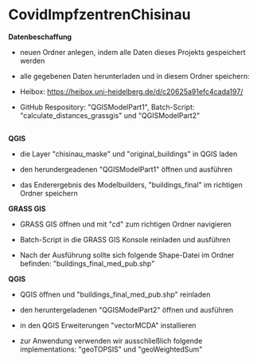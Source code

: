 # CovidImpfzentrenChisinau


**Datenbeschaffung**

- neuen Ordner anlegen, indem alle Daten dieses Projekts gespeichert werden

- alle gegebenen Daten herunterladen und in diesem Ordner speichern:
- Heibox: https://heibox.uni-heidelberg.de/d/c20625a91efc4cada197/
- GitHub Respository: "QGISModelPart1", Batch-Script: "calculate_distances_grassgis" und "QGISModelPart2"
##

**QGIS**

- die Layer "chisinau_maske" und "original_buildings" in QGIS laden

- den herundergeadenen "QGISModelPart1" öffnen und ausführen

- das Enderergebnis des Modelbuilders, "buildings_final" im richtigen Ordner speichern

**GRASS GIS**

- GRASS GIS öffnen und mit "cd" zum richtigen Ordner navigieren 

- Batch-Script in die GRASS GIS Konsole reinladen und ausführen 

- Nach der Ausführung sollte sich folgende Shape-Datei im Ordner befinden: "buildings_final_med_pub.shp"

**QGIS**

- QGIS öffnen und "buildings_final_med_pub.shp" reinladen


- den heruntergeladenen "QGISModelPart2" öffnen und ausführen

- in den QGIS Erweiterungen "vectorMCDA" installieren
- zur Anwendung verwenden wir ausschließlich folgende implementations: "geoTOPSIS" und "geoWeightedSum"
